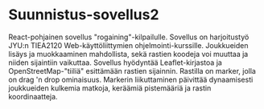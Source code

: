 # Suunnistus-sovellus2

React-pohjainen sovellus "rogaining"-kilpailulle. Sovellus on harjoitustyö JYU:n TIEA2120 Web-käyttöliittymien ohjelmointi-kurssille.
Joukkueiden lisäys ja muokkaaminen mahdollista, sekä rastien koodeja voi muuttaa ja niiden sijaintiin vaikuttaa. Sovellus hyödyntää Leaflet-kirjastoa
ja OpenStreetMap-"tiiliä" esittämään rastien sijainnin. Rastilla on marker, jolla on drag 'n drop ominaisuus. Markerin liikuttaminen päivittää dynaamisesti
joukkueiden kulkemia matkoja, keräämiä pistemääriä ja rastin koordinaatteja.

